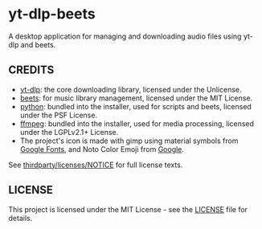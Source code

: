 # yt-dlp-beets

A desktop application for managing and downloading audio files using yt-dlp and beets.

## CREDITS

- [yt-dlp](https://github.com/yt-dlp/yt-dlp): the core downloading library, licensed under the Unlicense.
- [beets](https://beets.io): for music library management, licensed under the MIT License.
- [python](https://www.python.org): bundled into the installer, used for scripts and beets, licensed under the PSF License.
- [ffmpeg](https://ffmpeg.org): bundled into the installer, used for media processing, licensed under the LGPLv2.1+ License.
- The project's icon is made with gimp using material symbols from [Google Fonts](https://fonts.google.com/icons), and Noto Color Emoji from [Google](https://fonts.google.com/noto/specimen/Noto+Color+Emoji).

See [thirdparty/licenses/NOTICE](thirdparty/licenses/NOTICE.md) for full license texts.

## LICENSE

This project is licensed under the MIT License - see the [LICENSE](LICENSE) file for details.
